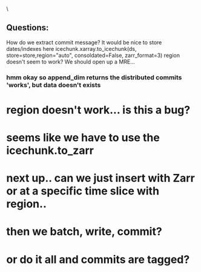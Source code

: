 \
## Questions:
How do we extract commit message? It would be nice to store dates/indexes here
icechunk.xarray.to_icechunk(ds, store=store,region="auto", consoldated=False, zarr_format=3) region doesn't seem to work?
We should open up a MRE...



### hmm okay so append_dim returns the distributed commits 'works', but data doesn't exists
# region doesn't work... is this a bug?
# seems like we have to use the icechunk.to_zarr
# next up.. can we just insert with Zarr or at a specific time slice with region..
# then we batch, write, commit?
# or do it all and commits are tagged?
